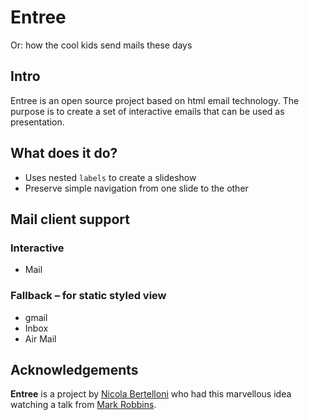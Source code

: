# Entree
Or: how the cool kids send mails these days

## Intro
Entree is an open source project based on html email technology. The purpose is to create a set of interactive emails that can be used as presentation.

## What does it do?
* Uses nested `labels` to create a slideshow
* Preserve simple navigation from one slide to the other

## Mail client support
### Interactive
* Mail

### Fallback – for static styled view
* gmail
* Inbox
* Air Mail


## Acknowledgements
**Entree** is a project by [Nicola Bertelloni](mailto:nicola.bertelloni@gmail.com) who had this marvellous idea watching a talk from [Mark Robbins](https://github.com/M-J-Robbins).
